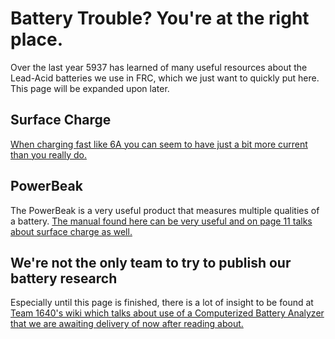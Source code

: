 # Battery Trouble? You're at the right place.
Over the last year 5937 has learned of many useful resources about the Lead-Acid batteries we use in FRC, which we just want to quickly put here. This page will be expanded upon later.

## Surface Charge
[When charging fast like 6A you can seem to have just a bit more current than you really do.](https://mechanics.stackexchange.com/questions/44197/what-is-surface-charge-and-how-does-it-affect-battery-testing)

## PowerBeak
The PowerBeak is a very useful product that measures multiple qualities of a battery. [The manual found here can be very useful and on page 11 talks about surface charge as well.](https://andymark-weblinc.netdna-ssl.com/media/W1siZiIsIjIwMjEvMDYvMjMvMTAvMDEvMzcvOGJhMDIzNmEtOTMzNy00Njk4LTlkNzQtNzdkMzMxMmMyN2QwL0JlYWstVXNlci1NYW51YWwucGRmIl1d/Beak-User-Manual.pdf?sha=c8b9fb48878145ef)

## We're not the only team to try to publish our battery research
Especially until this page is finished, there is a lot of insight to be found at [Team 1640's wiki which talks about use of a Computerized Battery Analyzer that we are awaiting delivery of now after reading about.](https://team1640.com/wiki/index.php/Battery_Management#Battery_Testing)

